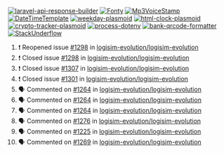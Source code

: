 [![laravel-api-response-builder](https://github-readme-stats.vercel.app/api/pin/?username=MarcinOrlowski&repo=laravel-api-response-builder&theme=default&hide_border=true&title_color=87c9c3&text_color=62696d&icon_color=636a6d&bg_color=30393e)](https://github.com/MarcinOrlowski/laravel-api-response-builder)
[![Fonty](https://github-readme-stats.vercel.app/api/pin/?username=MarcinOrlowski&repo=Fonty&theme=default&hide_border=true&title_color=87c9c3&text_color=62696d&icon_color=636a6d&bg_color=30393e)](https://github.com/MarcinOrlowski/Fonty)
[![Mp3VoiceStamp](https://github-readme-stats.vercel.app/api/pin/?username=MarcinOrlowski&repo=Mp3VoiceStamp&theme=default&hide_border=true&title_color=87c9c3&text_color=62696d&icon_color=636a6d&bg_color=30393e)](https://github.com/MarcinOrlowski/Mp3VoiceStamp)
[![DateTimeTemplate](https://github-readme-stats.vercel.app/api/pin/?username=MarcinOrlowski&repo=DateTimeTemplate&theme=default&hide_border=true&title_color=87c9c3&text_color=62696d&icon_color=636a6d&bg_color=30393e)](https://github.com/MarcinOrlowski/DateTimeTemplate)
[![weekday-plasmoid](https://github-readme-stats.vercel.app/api/pin/?username=MarcinOrlowski&repo=weekday-plasmoid&theme=default&hide_border=true&title_color=87c9c3&text_color=62696d&icon_color=636a6d&bg_color=30393e)](https://github.com/MarcinOrlowski/weekday-plasmoid)
[![html-clock-plasmoid](https://github-readme-stats.vercel.app/api/pin/?username=MarcinOrlowski&repo=html-clock-plasmoid&theme=default&hide_border=true&title_color=87c9c3&text_color=62696d&icon_color=636a6d&bg_color=30393e)](https://github.com/MarcinOrlowski/html-clock-plasmoid)
[![crypto-tracker-plasmoid](https://github-readme-stats.vercel.app/api/pin/?username=MarcinOrlowski&repo=crypto-tracker-plasmoid&theme=default&hide_border=true&title_color=87c9c3&text_color=62696d&icon_color=636a6d&bg_color=30393e)](https://github.com/MarcinOrlowski/crypto-tracker-plasmoid)
[![process-dotenv](https://github-readme-stats.vercel.app/api/pin/?username=MarcinOrlowski&repo=process-dotenv&theme=default&hide_border=true&title_color=87c9c3&text_color=62696d&icon_color=636a6d&bg_color=30393e)](https://github.com/MarcinOrlowski/process-dotenv)
[![bank-qrcode-formatter](https://github-readme-stats.vercel.app/api/pin/?username=MarcinOrlowski&repo=bank-qrcode-formatter&theme=default&hide_border=true&title_color=87c9c3&text_color=62696d&icon_color=636a6d&bg_color=30393e)](https://github.com/MarcinOrlowski/bank-qrcode-formatter)
[![StackUnderflow](https://github-readme-stats.vercel.app/api/pin/?username=MarcinOrlowski&repo=StackUnderflow&theme=default&hide_border=true&title_color=87c9c3&text_color=62696d&icon_color=636a6d&bg_color=30393e)](https://github.com/MarcinOrlowski/StackUnderflow)

<!--START_SECTION:activity-->
1. ❗️ Reopened issue [#1298](https://github.com/logisim-evolution/logisim-evolution/issues/1298) in [logisim-evolution/logisim-evolution](https://github.com/logisim-evolution/logisim-evolution)
2. ❗️ Closed issue [#1298](https://github.com/logisim-evolution/logisim-evolution/issues/1298) in [logisim-evolution/logisim-evolution](https://github.com/logisim-evolution/logisim-evolution)
3. ❗️ Closed issue [#1307](https://github.com/logisim-evolution/logisim-evolution/issues/1307) in [logisim-evolution/logisim-evolution](https://github.com/logisim-evolution/logisim-evolution)
4. ❗️ Closed issue [#1301](https://github.com/logisim-evolution/logisim-evolution/issues/1301) in [logisim-evolution/logisim-evolution](https://github.com/logisim-evolution/logisim-evolution)
5. 🗣 Commented on [#1264](https://github.com/logisim-evolution/logisim-evolution/issues/1264) in [logisim-evolution/logisim-evolution](https://github.com/logisim-evolution/logisim-evolution)
6. 🗣 Commented on [#1264](https://github.com/logisim-evolution/logisim-evolution/issues/1264) in [logisim-evolution/logisim-evolution](https://github.com/logisim-evolution/logisim-evolution)
7. 🗣 Commented on [#1264](https://github.com/logisim-evolution/logisim-evolution/issues/1264) in [logisim-evolution/logisim-evolution](https://github.com/logisim-evolution/logisim-evolution)
8. 🗣 Commented on [#1276](https://github.com/logisim-evolution/logisim-evolution/issues/1276) in [logisim-evolution/logisim-evolution](https://github.com/logisim-evolution/logisim-evolution)
9. 🗣 Commented on [#1225](https://github.com/logisim-evolution/logisim-evolution/issues/1225) in [logisim-evolution/logisim-evolution](https://github.com/logisim-evolution/logisim-evolution)
10. 🗣 Commented on [#1269](https://github.com/logisim-evolution/logisim-evolution/issues/1269) in [logisim-evolution/logisim-evolution](https://github.com/logisim-evolution/logisim-evolution)
<!--END_SECTION:activity-->
